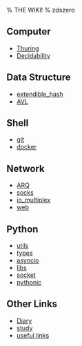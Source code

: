 % THE WIKI!
% zdszero

## Computer

* [Thuring](Thuring.md)
* [Decidability](Decidability.md)

## Data Structure

* [extendible_hash](extendible_hash.md)
* [AVL](AVL.md)

## Shell

* [git](git.md)
* [docker](docker.md)

## Network

* [ARQ](ARQ.md)
* [socks](socks.md)
* [io_multiplex](io_multiplex.md)
* [web](web.md)

## Python

* [utils](utils.md)
* [types](types.md)
* [asyncio](asyncio.md)
* [libs](libs.md)
* [socket](socket.md)
* [pythonic](pythonic.md)

## Other Links

* [Diary](diary.md)
* [study](study.md)
* [useful links](useful_links.md)
